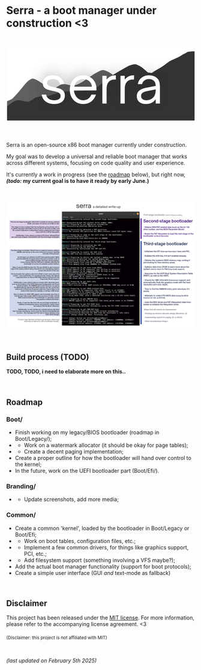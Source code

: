 # Serra - a boot manager under construction <3

&nbsp;

<p align="center">
  <img src="Branding/Serra-logo.png" alt="The Serra logo"></img>
</p>

&nbsp;

Serra is an open-source x86 boot manager currently under construction.

My goal was to develop a universal and reliable boot manager that works across
different systems, focusing on code quality and user experience.

It's currently a work in progress (see the [roadmap](#roadmap) below), but
right now, ***(todo:* my current goal is to have it ready by early June.)**

&nbsp;

<p align="center">
  <img src="Branding/Boot-process.png" alt="A write-up of Serra's boot process"></img>
</p>

&nbsp;

## Build process (TODO)

**TODO, TODO, i need to elaborate more on this..**

&nbsp;

## Roadmap

### Boot/
- Finish working on my legacy/BIOS bootloader (roadmap in Boot/Legacy/);
- - Work on a watermark allocator (it should be okay for page tables);
- - Create a decent paging implementation;
- Create a proper outline for how the bootloader will hand over control to the kernel;
- In the future, work on the UEFI bootloader part (Boot/Efi/).

### Branding/
- - Update screenshots, add more media;

### Common/
- Create a common 'kernel', loaded by the bootloader in Boot/Legacy or Boot/Efi;
- - Work on boot tables, configuration files, etc.;
- - Implement a few common drivers, for things like graphics support, PCI, etc.;
- - Add filesystem support (something involving a VFS maybe?);
- Add the actual boot manager functionality (support for boot protocols);
- Create a simple user interface (GUI *and* text-mode as fallback)

&nbsp;

## Disclaimer

This project has been released under the [MIT license](https://choosealicense.com/licenses/mit/).
For more information, please refer to the accompanying license agreement. <3

<sub>(Disclaimer: this project is not affiliated with MIT)</sub>

&nbsp;

*(last updated on February 5th 2025)*
